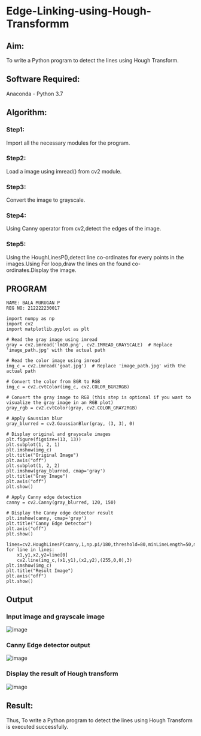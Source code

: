 # Edge-Linking-using-Hough-Transformm
## Aim:
To write a Python program to detect the lines using Hough Transform.

## Software Required:
Anaconda - Python 3.7

## Algorithm:
### Step1:

Import all the necessary modules for the program.
### Step2:

Load a image using imread() from cv2 module.
### Step3:

Convert the image to grayscale.
### Step4:

Using Canny operator from cv2,detect the edges of the image.
### Step5:

Using the HoughLinesP(),detect line co-ordinates for every points in the images.Using For loop,draw the lines on the found co-ordinates.Display the image.
## PROGRAM
```
NAME: BALA MURUGAN P
REG NO: 212222230017
```
```
import numpy as np
import cv2
import matplotlib.pyplot as plt

# Read the gray image using imread
gray = cv2.imread('lm10.png', cv2.IMREAD_GRAYSCALE)  # Replace 'image_path.jpg' with the actual path

# Read the color image using imread
img_c = cv2.imread('goat.jpg')  # Replace 'image_path.jpg' with the actual path

# Convert the color from BGR to RGB
img_c = cv2.cvtColor(img_c, cv2.COLOR_BGR2RGB)

# Convert the gray image to RGB (this step is optional if you want to visualize the gray image in an RGB plot)
gray_rgb = cv2.cvtColor(gray, cv2.COLOR_GRAY2RGB)

# Apply Gaussian blur
gray_blurred = cv2.GaussianBlur(gray, (3, 3), 0)

# Display original and grayscale images
plt.figure(figsize=(13, 13))
plt.subplot(1, 2, 1)
plt.imshow(img_c)
plt.title("Original Image")
plt.axis("off")
plt.subplot(1, 2, 2)
plt.imshow(gray_blurred, cmap='gray')
plt.title("Gray Image")
plt.axis("off")
plt.show()
```
```
# Apply Canny edge detection
canny = cv2.Canny(gray_blurred, 120, 150)

# Display the Canny edge detector result
plt.imshow(canny, cmap='gray')
plt.title("Canny Edge Detector")
plt.axis("off")
plt.show()
```
```
lines=cv2.HoughLinesP(canny,1,np.pi/180,threshold=80,minLineLength=50,maxLineGap=250)
for line in lines:
    x1,y1,x2,y2=line[0]
    cv2.line(img_c,(x1,y1),(x2,y2),(255,0,0),3)
plt.imshow(img_c)
plt.title("Result Image")
plt.axis("off")
plt.show()
```
## Output

### Input image and grayscale image
![image](https://github.com/user-attachments/assets/74a07ea3-dfea-451d-8349-186f39afbf07)


### Canny Edge detector output
![image](https://github.com/user-attachments/assets/112d2537-057c-4b25-8e83-b821f91c0317)


### Display the result of Hough transform

![image](https://github.com/user-attachments/assets/1c0d4008-8d73-4e4b-ac51-f2986da9d6ae)

## Result:
Thus, To write a Python program to detect the lines using Hough Transform is executed successfully.
